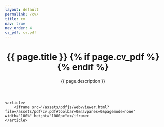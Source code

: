 ```yaml
---
layout: default
permalink: /cv/
title: cv
nav: true
nav_order: 4
cv_pdf: cv.pdf
---
```

<div class="post">
	<header class="post-header">
		<h1 class="post-title">{{ page.title }} {% if page.cv_pdf %}<a href="{{ page.cv_pdf | prepend: 'assets/pdf/' | relative_url}}" target="_blank" rel="noopener noreferrer" class="float-right"><i class="fas fa-file-pdf"></i></a>{% endif %}</h1>
		<p class="post-description">{{ page.description }}</p>
	</header>

	<article>
		<iframe src="/assets/pdfjs/web/viewer.html?file=/assets/pdf/cv.pdf#toolbar=0&navpanes=0&pagemode=none" width="100%" height="1000px"></iframe>	
	</article>
</div>
